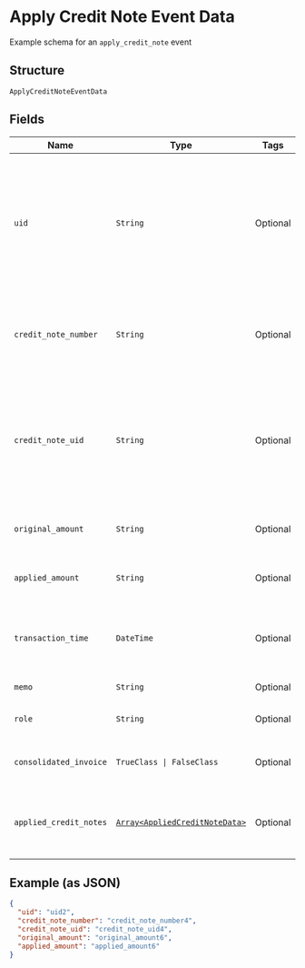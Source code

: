 
# Apply Credit Note Event Data

Example schema for an `apply_credit_note` event

## Structure

`ApplyCreditNoteEventData`

## Fields

| Name | Type | Tags | Description |
|  --- | --- | --- | --- |
| `uid` | `String` | Optional | Unique identifier for the credit note application. It is generated automatically by Chargify and has the prefix "cdt_" followed by alphanumeric characters. |
| `credit_note_number` | `String` | Optional | A unique, identifying string that appears on the credit note and in places it is referenced. |
| `credit_note_uid` | `String` | Optional | Unique identifier for the credit note. It is generated automatically by Chargify and has the prefix "cn_" followed by alphanumeric characters. |
| `original_amount` | `String` | Optional | The full, original amount of the credit note. |
| `applied_amount` | `String` | Optional | The amount of the credit note applied to invoice. |
| `transaction_time` | `DateTime` | Optional | The time the credit note was applied, in ISO 8601 format, i.e. "2019-06-07T17:20:06Z" |
| `memo` | `String` | Optional | The credit note memo. |
| `role` | `String` | Optional | The role of the credit note (e.g. 'general') |
| `consolidated_invoice` | `TrueClass \| FalseClass` | Optional | Shows whether it was applied to consolidated invoice or not |
| `applied_credit_notes` | [`Array<AppliedCreditNoteData>`](../../doc/models/applied-credit-note-data.md) | Optional | List of credit notes applied to children invoices (if consolidated invoice) |

## Example (as JSON)

```json
{
  "uid": "uid2",
  "credit_note_number": "credit_note_number4",
  "credit_note_uid": "credit_note_uid4",
  "original_amount": "original_amount6",
  "applied_amount": "applied_amount6"
}
```

